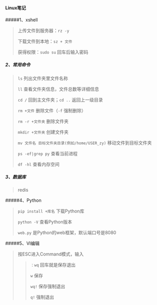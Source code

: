 #### Linux笔记

#####1、xshell

> 上传文件到服务器：`rz -y`
>
> 下载文件到本地：`sz + 文件`
>
> 获得权限：`sudo su` 回车后输入密码

##### 2、常用命令

>`ls` 列出文件夹里文件名称
>
>`ll` 查看文件夹信息，文件总数等详细信息
>
>`cd /` 回到主文件夹；`cd ..` 返回上一级目录
>
>`rm +文件` 删除文件（`-f` 强制删除）
>
>`rm -r +文件夹` 删除文件夹
>
>`mkdir +文件夹` 创建文件夹
>
>`mv 文件名 目标文件夹目录(例如/home/USER_zy)` 移动文件到目标文件夹
>
>`ps -ef|grep py` 查看当前进程
>
>`df -hl` 查看内存空间

##### 3、数据库

> redis

#####4、Python

>`pip install +库名` 下载Python库
>
>`python -V` 查看Python版本
>
>`web.py` 是Python的web框架，默认端口号是8080

#####5、VI编辑

> 按ESC进入Command模式，输入
>
> > `：wq` 回车就是保存退出
> >
> > `w` 保存
> >
> > `wq!` 保存强制退出
> >
> > `q!` 强制退出